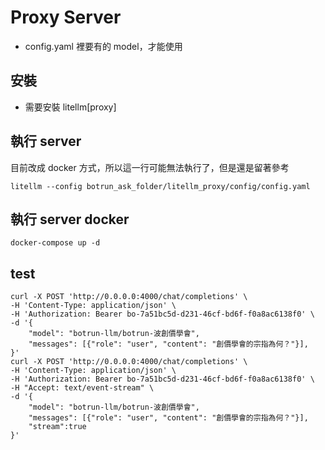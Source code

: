 # Proxy Server
- config.yaml 裡要有的 model，才能使用
## 安裝
- 需要安裝 litellm[proxy]

## 執行 server
目前改成 docker 方式，所以這一行可能無法執行了，但是還是留著參考
```shell
litellm --config botrun_ask_folder/litellm_proxy/config/config.yaml
```

## 執行 server docker
```shell
docker-compose up -d
```
## test
```shell
curl -X POST 'http://0.0.0.0:4000/chat/completions' \
-H 'Content-Type: application/json' \
-H 'Authorization: Bearer bo-7a51bc5d-d231-46cf-bd6f-f0a8ac6138f0' \
-d '{
    "model": "botrun-llm/botrun-波創價學會",
    "messages": [{"role": "user", "content": "創價學會的宗指為何？"}],
}'
curl -X POST 'http://0.0.0.0:4000/chat/completions' \
-H 'Content-Type: application/json' \
-H 'Authorization: Bearer bo-7a51bc5d-d231-46cf-bd6f-f0a8ac6138f0' \
-H "Accept: text/event-stream" \
-d '{
    "model": "botrun-llm/botrun-波創價學會",
    "messages": [{"role": "user", "content": "創價學會的宗指為何？"}],
    "stream":true
}'
```

